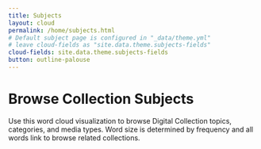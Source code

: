 ```yaml
---
title: Subjects
layout: cloud
permalink: /home/subjects.html
# Default subject page is configured in "_data/theme.yml"
# leave cloud-fields as "site.data.theme.subjects-fields"
cloud-fields: site.data.theme.subjects-fields
button: outline-palouse
---
```


# Browse Collection Subjects

Use this word cloud visualization to browse Digital Collection topics, categories, and media types.
Word size is determined by frequency and all words link to browse related collections.
